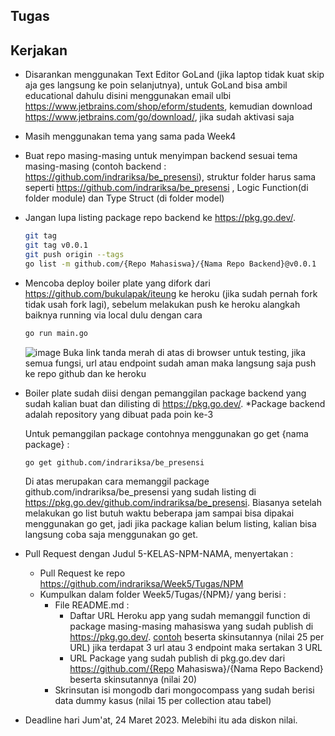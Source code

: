 ## Tugas

## Kerjakan
* Disarankan menggunakan Text Editor GoLand (jika laptop tidak kuat skip aja ges langsung ke poin selanjutnya), untuk GoLand bisa ambil educational dahulu disini menggunakan email ulbi https://www.jetbrains.com/shop/eform/students, kemudian download https://www.jetbrains.com/go/download/, jika sudah aktivasi saja
* Masih menggunakan tema yang sama pada Week4
* Buat repo masing-masing untuk menyimpan backend sesuai tema masing-masing (contoh backend : https://github.com/indrariksa/be_presensi), struktur folder harus sama seperti https://github.com/indrariksa/be_presensi , Logic Function(di folder module) dan Type Struct (di folder model)
* Jangan lupa listing package repo backend ke https://pkg.go.dev/.
  ```sh
  git tag
  git tag v0.0.1
  git push origin --tags
  go list -m github.com/{Repo Mahasiswa}/{Nama Repo Backend}@v0.0.1
  ```
* Mencoba deploy boiler plate yang difork dari https://github.com/bukulapak/iteung ke heroku (jika sudah pernah fork tidak usah fork lagi), sebelum melakukan push ke heroku alangkah baiknya running via local dulu dengan cara
  ```sh
  go run main.go
  ```
  ![image](https://user-images.githubusercontent.com/26703717/225911044-28bd321d-8502-499d-b818-c69f06782aaa.png)
  Buka link tanda merah di atas di browser untuk testing, jika semua fungsi, url atau endpoint sudah aman maka langsung saja push ke repo github dan ke heroku

* Boiler plate sudah diisi dengan pemanggilan package backend yang sudah kalian buat dan dilisting di https://pkg.go.dev/. *Package backend adalah repository yang dibuat pada poin ke-3
  
  Untuk pemanggilan package contohnya menggunakan go get {nama package} :
  ```sh
  go get github.com/indrariksa/be_presensi
  ```
  Di atas merupakan cara memanggil package github.com/indrariksa/be_presensi yang sudah listing di https://pkg.go.dev/github.com/indrariksa/be_presensi. Biasanya setelah melakukan go list butuh waktu beberapa jam sampai bisa dipakai menggunakan go get, jadi jika package kalian belum listing, kalian bisa langsung coba saja menggunakan go get. 
* Pull Request dengan Judul 5-KELAS-NPM-NAMA, menyertakan : 
  * Pull Request ke repo https://github.com/indrariksa/Week5/Tugas/NPM
  * Kumpulkan dalam folder Week5/Tugas/{NPM}/ yang berisi :
    * File README.md : 
      * Daftar URL Heroku app yang sudah memanggil function di package masing-masing mahasiswa yang sudah publish di https://pkg.go.dev/. [contoh](https://ws-ulbi.herokuapp.com/presensi) beserta skinsutannya (nilai 25 per URL) jika terdapat 3 url atau 3 endpoint maka sertakan 3 URL
      * URL Package yang sudah publish di pkg.go.dev dari https://github.com/{Repo Mahasiswa}/{Nama Repo Backend} beserta skinsutannya (nilai 20)
    * Skrinsutan isi mongodb dari mongocompass yang sudah berisi data dummy kasus (nilai 15 per collection atau tabel)
    
* Deadline hari Jum'at, 24 Maret 2023. Melebihi itu ada diskon nilai.

  
